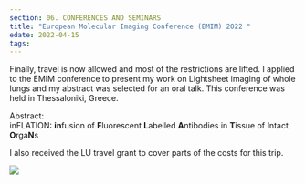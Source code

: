 ```yaml
---
section: 06. CONFERENCES AND SEMINARS
title: "European Molecular Imaging Conference (EMIM) 2022 "
edate: 2022-04-15
tags:
---
```


Finally, travel is now allowed and most of the restrictions are lifted. 
I applied to the EMIM conference to present my work on Lightsheet imaging of whole lungs and my abstract was selected for an oral talk. This conference was held in Thessaloniki, Greece.

Abstract:  
inFLATION: **in**fusion of **F**luorescent **L**abelled **A**ntibodies in **T**issue of **I**ntact **O**rga**N**s

I also received the LU travel grant to cover parts of the costs for this trip.

![](/assets/img/thessaloniki.jpg)